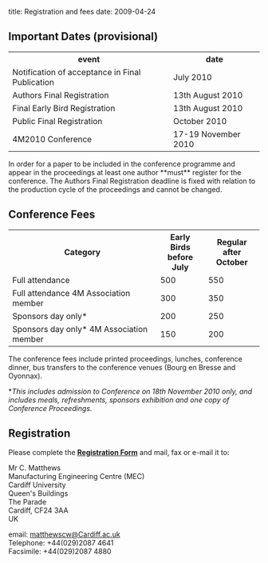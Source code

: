 title: Registration and fees
date: 2009-04-24

##  Important Dates (provisional)

<table class="info" style="width:100%;">
<tr><th>event</th><th>date</th></tr>
<tr class="current"><td>Notification of acceptance in Final Publication</td><td>July  2010</td></tr> 
<tr><td>Authors Final Registration</td><td>13th August 2010</td></tr>
<tr><td>Final Early Bird Registration</td><td>13th August 2010</td></tr>
<tr><td>Public Final Registration</td><td>October 2010</td></tr>

<tr class="main-event"><td>4M2010 Conference</td><td>17-19 November 2010</td></tr> 
</table>
<!--break-->
In order for a paper to be included in the conference programme and appear in the proceedings at least one author **must** register for the conference. The Authors Final Registration deadline is fixed with relation to the production cycle of the proceedings and cannot be changed.

##  Conference Fees


<table class="info" style="width:100%;">
<tr><th>Category</th>
<th>Early Birds<br/>before July</th>
<th>Regular<br />after October</th></tr>
<tr><td>Full attendance</td><td>500</td><td>550</td></tr> 
<tr><td>Full attendance 4M Association member</td><td>300</td><td>350</td></tr>
<tr><td>Sponsors day only*</td><td>200</td><td>250</td></tr>
<tr><td>Sponsors day only* 4M Association member</td><td>150</td><td>200</td></tr>
</table>

The conference fees include printed proceedings, lunches, conference dinner, bus transfers to the conference venues (Bourg en Bresse and Oyonnax).  
  
 *<i>This includes admission to Conference on 18th November 2010 only, and includes meals, refreshments, sponsors exhibition and one copy of Conference Proceedings.</i>


##  Registration


Please complete the [**Registration Form**](/files/Registration_form.pdf) and mail, fax or e-mail it to:  

Mr C. Matthews  
Manufacturing Engineering Centre (MEC)   
Cardiff University    
Queen's Buildings  
The Parade     
Cardiff, CF24 3AA   
UK   

email: [matthewscw@Cardiff.ac.uk](mailto:matthewscw@Cardiff.ac.uk)   
Telephone: +44(029)2087 4641   
Facsimile: +44(029)2087 4880